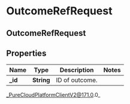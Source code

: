 # OutcomeRefRequest

## OutcomeRefRequest

## Properties

|Name | Type | Description | Notes|
|------------ | ------------- | ------------- | -------------|
| **_id** | **String** | ID of outcome. | |



_PureCloudPlatformClientV2@171.0.0_

